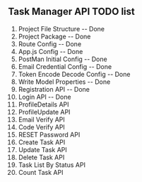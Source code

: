 ## Task Manager API TODO list

1. Project File Structure -- Done
2. Project Package -- Done
3. Route Config -- Done
4. App.js Config -- Done
5. PostMan Initial Config -- Done
6. Email Credential Config -- Done
7. Token Encode Decode Config -- Done
8. Write Model Properties -- Done
9. Registration API -- Done
10. Login API -- Done
11. ProfileDetails API
12. ProfileUpdate API
13. Email Verify API
14. Code Verify API
15. RESET Password API
16. Create Task API
17. Update Task API
18. Delete Task API
19. Task List By Status API
20. Count Task API
